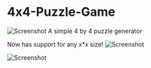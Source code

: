 4x4-Puzzle-Game
===============
![Screenshot](http://puu.sh/aT6Vo/217d68e2dc.jpg)
A simple 4 by 4 puzzle generator

Now has support for any x*x size!
![Screenshot](http://puu.sh/b4L3G/690f060628.jpg)

![Screenshot](http://puu.sh/aUuCd/382e03038d.jpg)
